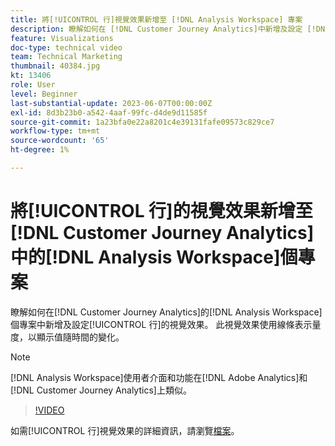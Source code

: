 ```yaml
---
title: 將[!UICONTROL 行]視覺效果新增至 [!DNL Analysis Workspace] 專案
description: 瞭解如何在 [!DNL Customer Journey Analytics]中新增及設定 [!DNL Analysis Workspace] 個專案的[!UICONTROL 行]視覺效果。
feature: Visualizations
doc-type: technical video
team: Technical Marketing
thumbnail: 40384.jpg
kt: 13406
role: User
level: Beginner
last-substantial-update: 2023-06-07T00:00:00Z
exl-id: 8d3b23b0-a542-4aaf-99fc-d4de9d11585f
source-git-commit: 1a23bfa0e22a8201c4e39131fafe09573c829ce7
workflow-type: tm+mt
source-wordcount: '65'
ht-degree: 1%

---
```


# 將[!UICONTROL 行]的視覺效果新增至[!DNL Customer Journey Analytics]中的[!DNL Analysis Workspace]個專案

瞭解如何在[!DNL Customer Journey Analytics]的[!DNL Analysis Workspace]個專案中新增及設定[!UICONTROL 行]的視覺效果。 此視覺效果使用線條表示量度，以顯示值隨時間的變化。

>[!NOTE]
>
>[!DNL Analysis Workspace]使用者介面和功能在[!DNL Adobe Analytics]和[!DNL Customer Journey Analytics]上類似。

>[!VIDEO](https://video.tv.adobe.com/v/40384/?quality=12&learn=on)

如需[!UICONTROL 行]視覺效果的詳細資訊，請瀏覽[檔案](https://experienceleague.adobe.com/docs/analytics-platform/using/cja-workspace/visualizations/line.html?lang=zh-Hant)。
